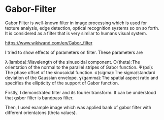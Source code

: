 # Gabor-Filter

Gabor Filter is well-known filter in image processing which is used for texture analysis, edge detection, optical recognition systems so on so forth. It is considered as a filter that  is very similar to humans visual system.

https://www.wikiwand.com/en/Gabor_filter


I tried to show effects of parameters on filter. These parameters are

λ (lambda): Wavelength of the sinusoidal component.
Ө (theta): The orientation of the normal to the parallel stripes of Gabor function.
Ψ (psi): The phase offset of the sinusoidal function.
σ (sigma): The sigma/standard deviation of the Gaussian envelope.
ɣ (gamma): The spatial aspect ratio and specifies the ellipticity of the support of Gabor function.

Firstly, I demonstrated filter and its fourier transform. It can be understood that gsbor filter is bandpass filter.

Then, I used example image which was applied bank of gabor filter with different orientatons (theta values).
